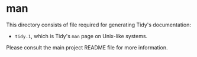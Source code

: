 man
===

This directory consists of file required for generating Tidy's documentation:

- `tidy.1`, which is Tidy's `man` page on Unix-like systems.

Please consult the main project README file for more information.
